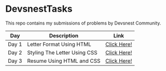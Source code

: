 # DevsnestTasks

This repo contains my submissions of problems by Devsnest Community.

Day | Description | Link
----|-------------|-----
Day 1 | Letter Format Using HTML | [Click Here!](https://shreyashsingh-101.github.io/Devsnest-Tasks/HTML%20Day%201/)
Day 2 | Styling The Letter Using CSS | [Click Here!](https://shreyashsingh-101.github.io/Devsnest-Tasks/HTML_CSS%20Day%202/)
Day 3 | Resume Using HTML and CSS | [Click Here!](https://shreyashsingh-101.github.io/Devsnest-Tasks/Resume%20Day%203/index.html)
